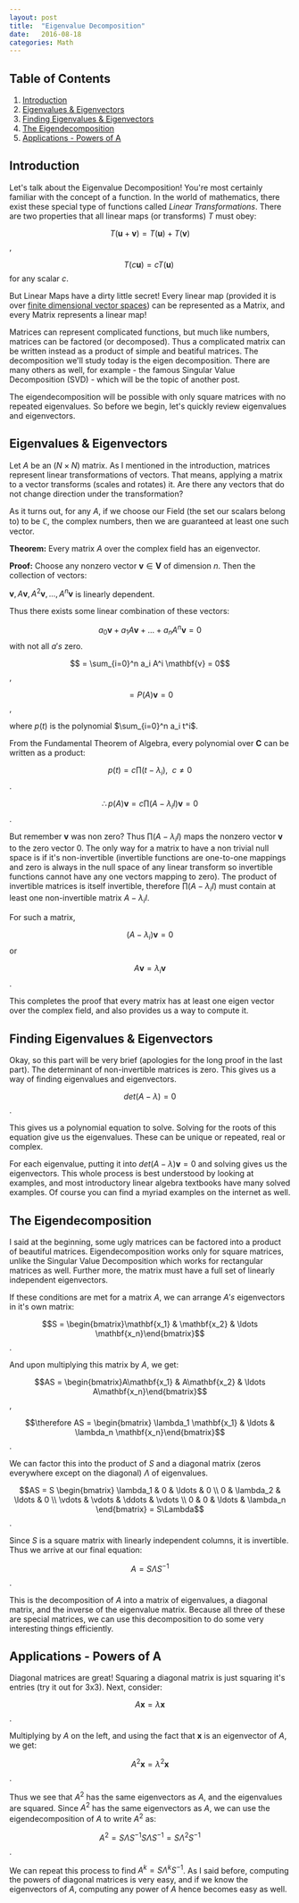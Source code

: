 ```yaml
---
layout: post
title:  "Eigenvalue Decomposition"
date:   2016-08-18 
categories: Math
---
```



## Table of Contents

1. [Introduction](#introduction)
2. [Eigenvalues & Eigenvectors](#eigenvalues--eigenvectors)
3. [Finding Eigenvalues & Eigenvectors](#finding-eigenvalues--eigenvectors)
4. [The Eigendecomposition](#the-eigendecomposition)
5. [Applications - Powers of A](#applications---powers-of-a)



## Introduction

Let's talk about the Eigenvalue Decomposition! You're most certainly familiar with the concept of a function. In the world of mathematics, there exist these special type of functions called *Linear Transformations*. There are two properties that all linear maps (or transforms) $T$ must obey:

$$T(\mathbf{u} + \mathbf{v}) = T(\mathbf{u}) + T(\mathbf{v})$$,


$$T(c \mathbf{u}) = c T(\mathbf{u}) \:$$  for any scalar $c$.


But Linear Maps have a dirty little secret! Every linear map (provided it is over [finite dimensional vector spaces](https://en.wikipedia.org/wiki/Dimension_(vector_space))) can be represented as a Matrix, and every Matrix represents a linear map!

Matrices can represent complicated functions, but much like numbers, matrices can be factored (or decomposed). Thus a complicated matrix can be written instead as a product of simple and beatiful matrices. The decomposition we'll study today is the eigen decomposition. There are many others as well, for example - the famous Singular Value Decomposition (SVD) - which will be the topic of another post. 

The eigendecomposition will be possible with only square matrices with no repeated eigenvalues. So before we begin, let's quickly review eigenvalues and eigenvectors. 



## Eigenvalues & Eigenvectors

Let $A$ be an $(N \times N)$ matrix. As I mentioned in the introduction, matrices represent linear transformations of vectors. That means, applying a matrix to a vector transforms (scales and rotates) it. Are there any vectors that do not change direction under the transformation? 

As it turns out, for any $A$, if we choose our Field (the set our scalars belong to) to be $\mathbb{C}$, the complex numbers, then we are guaranteed at least one such vector.

**Theorem:** Every matrix $A$ over the complex field has an eigenvector.

**Proof:**
Choose any nonzero vector $\mathbf{v} \in \mathbf{V}$ of dimension $n$. Then the collection of vectors:

$\mathbf{v}, A \mathbf{v}, A^2 \mathbf{v}, ..., A^n \mathbf{v}$ is linearly dependent.

Thus there exists some linear combination of these vectors:

$$a_0\mathbf{v} + a_1 A \mathbf{v} + ... + a_n A^n \mathbf{v} = 0$$ with not all $a's$ zero. 

$$ = \sum_{i=0}^n a_i A^i \mathbf{v} = 0$$,

$$ = P(A)\mathbf{v} = 0$$, 

where $p(t)$ is the polynomial $\sum_{i=0}^n a_i t^i$.

From the Fundamental Theorem of Algebra, every polynomial over $\mathbf{C}$ can be written as a product:

$$p(t) = c \prod(t - \lambda_i), \:\: c \neq 0$$.

$$\therefore p(A)\mathbf{v} = c \prod(A - \lambda_i I)\mathbf{v} = 0$$.

But remember $\mathbf{v}$ was non zero? Thus $\prod(A - \lambda_i I)$ maps the nonzero vector $\mathbf{v}$ to the zero vector $0$.
The only way for a matrix to have a non trivial null space is if it's non-invertible (invertible functions are one-to-one mappings and zero is always in the null space of any linear transform so invertible functions cannot have any one vectors mapping to zero). The product of invertible matrices is itself invertible, therefore $\prod(A - \lambda_i I)$ must contain at least one non-invertible matrix $A - \lambda_i I$. 

For such a matrix,


$$(A - \lambda_i)\mathbf{v} = 0$$ or


$$A \mathbf{v} = \lambda_i \mathbf{v}$$. 

This completes the proof that every matrix has at least one eigen vector over the complex field, and also provides us a way to compute it. $$\tag*{$\blacksquare$}$$


## Finding Eigenvalues & Eigenvectors

Okay, so this part will be very brief (apologies for the long proof in the last part). The determinant of non-invertible matrices is zero. This gives us a way of finding eigenvalues and eigenvectors. 

$$det(A - \lambda) = 0$$.

This gives us a polynomial equation to solve. Solving for the roots of this equation give us the eigenvalues. These can be unique or repeated, real or complex. 

For each eigenvalue, putting it into $det(A - \lambda)\mathbf{v} = 0$ and solving gives us the eigenvectors. This whole process is best understood by looking at examples, and most introductory linear algebra textbooks have many solved examples. Of course you can find a myriad examples on the internet as well. 


## The Eigendecomposition

I said at the beginning, some ugly matrices can be factored into a product of beautiful matrices. Eigendecomposition works only for square matrices, unlike the Singular Value Decomposition which works for rectangular matrices as well. Further more, the matrix must have a full set of linearly independent eigenvectors. 

If these conditions are met for a matrix $A$, we can arrange $A's$ eigenvectors in it's own matrix:

$$S = \begin{bmatrix}\mathbf{x_1} & \mathbf{x_2} & \ldots \mathbf{x_n}\end{bmatrix}$$.

And upon multiplying this matrix by $A$, we get:

$$AS = \begin{bmatrix}A\mathbf{x_1} & A\mathbf{x_2} & \ldots A\mathbf{x_n}\end{bmatrix}$$,

$$\therefore AS = \begin{bmatrix} \lambda_1 \mathbf{x_1} & \ldots & \lambda_n \mathbf{x_n}\end{bmatrix}$$.

We can factor this into the product of $S$ and a diagonal matrix (zeros everywhere except on the diagonal) $\Lambda$ of eigenvalues.

$$AS = S \begin{bmatrix} \lambda_1 & 0 & \ldots & 0 \\ 0 & \lambda_2 & \ldots & 0 \\ \vdots & \vdots & \ddots & \vdots \\ 0 & 0 & \ldots & \lambda_n \end{bmatrix} = S\Lambda$$.

Since $S$ is a square matrix with linearly independent columns, it is invertible. Thus we arrive at our final equation:

$$A = S \Lambda S^{-1}$$. 

This is the decomposition of $A$ into a matrix of eigenvalues, a diagonal matrix, and the inverse of the eigenvalue matrix. Because all three of these are special matrices, we can use this decomposition to do some very interesting things efficiently. 


## Applications - Powers of A

Diagonal matrices are great! Squaring a diagonal matrix is just squaring it's entries (try it out for 3x3). Next, consider:

$$A\mathbf{x} = \lambda \mathbf{x}$$. 

Multiplying by $A$ on the left, and using the fact that $\mathbf{x}$ is an eigenvector of $A$, we get:

$$A^2 \mathbf{x} = \lambda^2 \mathbf{x}$$. 

Thus we see that $A^2$ has the same eigenvectors as $A$, and the eigenvalues are squared. Since $A^2$ has the same eigenvectors as $A$, we can use the eigendecomposition of $A$ to write $A^2$ as:

$$A^2 = S\Lambda S^{-1} S\Lambda S^{-1} = S \Lambda^2 S^{-1}$$. 

We can repeat this process to find $A^k = S \Lambda^k S^{-1}$. As I said before, computing the powers of diagonal matrices is very easy, and if we know the eigenvectors of $A$, computing any power of $A$ hence becomes easy as well. 


